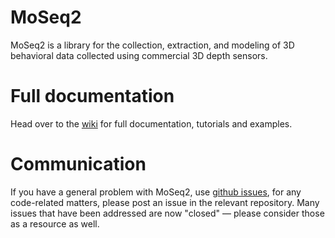 # MoSeq2

MoSeq2 is a library for the collection, extraction, and modeling of 3D behavioral data collected using commercial 3D depth sensors.  

# Full documentation

Head over to the [wiki](http://github.com/dattalab/moseq2-docs/wiki) for full documentation, tutorials and examples.

# Communication

If you have a general problem with MoSeq2, use [github issues](http://github.com/dattalab/moseq2-docs/issues), for any code-related matters, please post an issue in the relevant repository. Many issues that have been addressed are now "closed" — please consider those as a resource as well.
